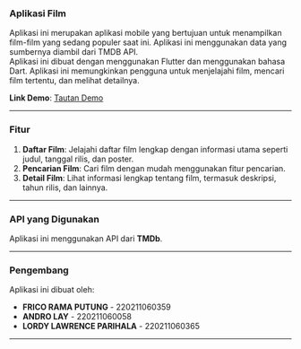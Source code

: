 ### Aplikasi Film
Aplikasi ini merupakan aplikasi mobile yang bertujuan untuk menampilkan film-film yang sedang populer saat ini. Aplikasi ini menggunakan data yang sumbernya diambil dari TMDB API.  
Aplikasi ini dibuat dengan menggunakan Flutter dan menggunakan bahasa Dart. Aplikasi ini memungkinkan pengguna untuk menjelajahi film, mencari film tertentu, dan melihat detailnya.

**Link Demo**: [Tautan Demo ](https://drive.google.com/open?id=1cyTZYP_3N1JKO1nB1RuCvVh-sb0CiMNR&usp=drive_fs )

---

### Fitur
1. **Daftar Film**: Jelajahi daftar film lengkap dengan informasi utama seperti judul, tanggal rilis, dan poster.
2. **Pencarian Film**: Cari film dengan mudah menggunakan fitur pencarian.
3. **Detail Film**: Lihat informasi lengkap tentang film, termasuk deskripsi, tahun rilis, dan lainnya.

---

### API yang Digunakan
Aplikasi ini menggunakan API dari **TMDb**.

---

### Pengembang
Aplikasi ini dibuat oleh:
- **FRICO RAMA PUTUNG** - 220211060359
- **ANDRO LAY** - 220211060058
- **LORDY LAWRENCE PARIHALA** - 220211060365

---

